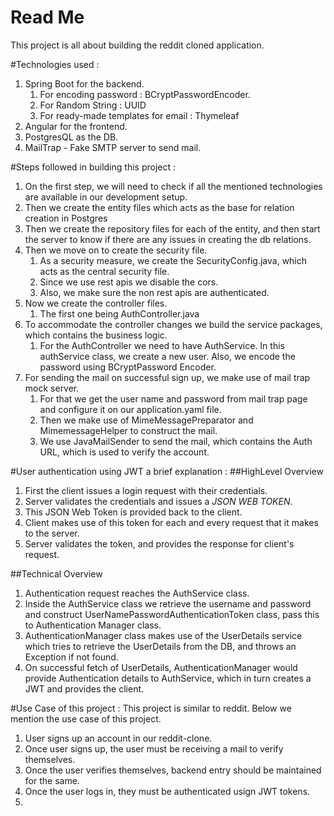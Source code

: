# Read Me

This project is all about building the reddit cloned application. 

#Technologies used :
1. Spring Boot for the backend.
    1. For encoding password : BCryptPasswordEncoder.
    2. For Random String : UUID
    3. For ready-made templates for email : Thymeleaf
2. Angular for the frontend. 
3. PostgresQL as the DB.
4. MailTrap - Fake SMTP server to send mail.

#Steps followed in building this project :
1. On the first step, we will need to check if all the mentioned technologies are available in our development setup.
2. Then we create the entity files which acts as the base for relation creation in Postgres
3. Then we create the repository files for each of the entity, and then start the server to know if there are any issues in creating the db relations.
4. Then we move on to create the security file.
    1. As a security measure, we create the SecurityConfig.java, which acts as the central security file.
    2. Since we use rest apis we disable the cors.
    3. Also, we make sure the non rest apis are authenticated.
5. Now we create the controller files.
    1. The first one being AuthController.java
6. To accommodate the controller changes we build the service packages, which contains the business logic.
    1. For the AuthController we need to have AuthService. In this authService class, we create a new user. Also, we encode the password using BCryptPassword Encoder.  
7. For sending the mail on successful sign up, we make use of mail trap mock server.
    1. For that we get the user name and password from mail trap page and configure it on our application.yaml file.
    2. Then we make use of MimeMessagePreparator and MimemessageHelper to construct the mail.
    3. We use JavaMailSender to send the mail, which contains the Auth URL, which is used to verify the account.
    
#User authentication using JWT a brief explanation :
   ##HighLevel Overview
   1. First the client issues a login request with their credentials.
   2. Server validates the credentials and issues a *JSON WEB TOKEN*.
   3. This JSON Web Token is provided back to the client.
   4. Client makes use of this token for each and every request that it makes to the server.
   5. Server validates the token, and provides the response for client's request. 

   ##Technical Overview
   1. Authentication request reaches the AuthService class.
   2. Inside the AuthService class we retrieve the username and password and construct UserNamePasswordAuthenticationToken class, pass this to Authentication Manager class.
   3. AuthenticationManager class makes use of the UserDetails service which tries to retrieve the UserDetails from the DB, and throws an Exception if not found.
   4. On successful fetch of UserDetails, AuthenticationManager would provide Authentication details to AuthService, which in turn creates a JWT and provides the client.  
    
#Use Case of this project :
This project is similar to reddit. Below we mention the use case of this project.
1. User signs up an account in our reddit-clone.
2. Once user signs up, the user must be receiving a mail to verify themselves.
3. Once the user verifies themselves, backend entry should be maintained for the same.
4. Once the user logs in, they must be authenticated usign JWT tokens. 
5. 